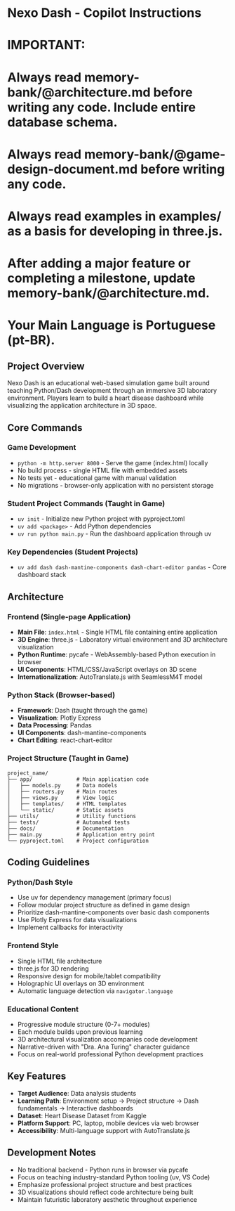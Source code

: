 # Nexo Dash - Copilot Instructions

# IMPORTANT:
# Always read memory-bank/@architecture.md before writing any code. Include entire database schema.
# Always read memory-bank/@game-design-document.md before writing any code.
# Always read examples in examples/ as a basis for developing in three.js.
# After adding a major feature or completing a milestone, update memory-bank/@architecture.md.
# Your Main Language is Portuguese (pt-BR).

## Project Overview
Nexo Dash is an educational web-based simulation game built around teaching Python/Dash development through an immersive 3D laboratory environment. Players learn to build a heart disease dashboard while visualizing the application architecture in 3D space.

## Core Commands

### Game Development
- `python -m http.server 8000` - Serve the game (index.html) locally
- No build process - single HTML file with embedded assets
- No tests yet - educational game with manual validation
- No migrations - browser-only application with no persistent storage

### Student Project Commands (Taught in Game)
- `uv init` - Initialize new Python project with pyproject.toml
- `uv add <package>` - Add Python dependencies  
- `uv run python main.py` - Run the dashboard application through uv

### Key Dependencies (Student Projects)
- `uv add dash dash-mantine-components dash-chart-editor pandas` - Core dashboard stack

## Architecture

### Frontend (Single-page Application)
- **Main File**: `index.html` - Single HTML file containing entire application
- **3D Engine**: three.js - Laboratory virtual environment and 3D architecture visualization
- **Python Runtime**: pycafe - WebAssembly-based Python execution in browser
- **UI Components**: HTML/CSS/JavaScript overlays on 3D scene
- **Internationalization**: AutoTranslate.js with SeamlessM4T model

### Python Stack (Browser-based)
- **Framework**: Dash (taught through the game)
- **Visualization**: Plotly Express
- **Data Processing**: Pandas  
- **UI Components**: dash-mantine-components
- **Chart Editing**: react-chart-editor

### Project Structure (Taught in Game)
```
project_name/
├── app/              # Main application code
│   ├── models.py     # Data models
│   ├── routers.py    # Main routes
│   ├── views.py      # View logic
│   ├── templates/    # HTML templates
│   └── static/       # Static assets
├── utils/            # Utility functions
├── tests/            # Automated tests
├── docs/             # Documentation
├── main.py           # Application entry point
└── pyproject.toml    # Project configuration
```

## Coding Guidelines

### Python/Dash Style
- Use uv for dependency management (primary focus)
- Follow modular project structure as defined in game design
- Prioritize dash-mantine-components over basic dash components
- Use Plotly Express for data visualizations
- Implement callbacks for interactivity

### Frontend Style  
- Single HTML file architecture
- three.js for 3D rendering
- Responsive design for mobile/tablet compatibility
- Holographic UI overlays on 3D environment
- Automatic language detection via `navigator.language`

### Educational Content
- Progressive module structure (0-7+ modules)
- Each module builds upon previous learning
- 3D architectural visualization accompanies code development
- Narrative-driven with "Dra. Ana Turing" character guidance
- Focus on real-world professional Python development practices

## Key Features
- **Target Audience**: Data analysis students
- **Learning Path**: Environment setup → Project structure → Dash fundamentals → Interactive dashboards
- **Dataset**: Heart Disease Dataset from Kaggle
- **Platform Support**: PC, laptop, mobile devices via web browser
- **Accessibility**: Multi-language support with AutoTranslate.js

## Development Notes
- No traditional backend - Python runs in browser via pycafe
- Focus on teaching industry-standard Python tooling (uv, VS Code)
- Emphasize professional project structure and best practices
- 3D visualizations should reflect code architecture being built
- Maintain futuristic laboratory aesthetic throughout experience